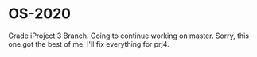# OS-2020
Grade iProject 3 Branch. Going to continue working on master. Sorry, this one got the best of me. I'll fix everything for prj4.

